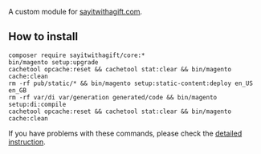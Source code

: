 A custom module for [sayitwithagift.com](https://sayitwithagift.com).

## How to install
```
composer require sayitwithagift/core:*
bin/magento setup:upgrade
cachetool opcache:reset && cachetool stat:clear && bin/magento cache:clean
rm -rf pub/static/* && bin/magento setup:static-content:deploy en_US en_GB
rm -rf var/di var/generation generated/code && bin/magento setup:di:compile
cachetool opcache:reset && cachetool stat:clear && bin/magento cache:clean
```
If you have problems with these commands, please check the [detailed instruction](https://mage2.pro/t/263).